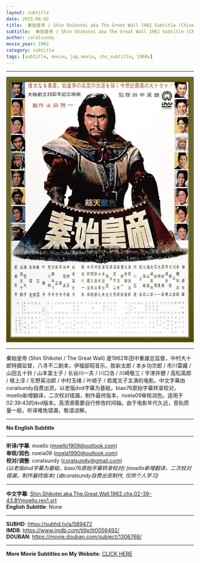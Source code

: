 ```yaml
---
layout: subtitle
date: 2025-06-02
title:  秦始皇帝 / Shin Shikotei aka The Great Wall 1962 Subtitle (Chinese)
subtitle:  秦始皇帝 / Shin Shikotei aka The Great Wall 1962 Subtitle (Chinese)
author: coralsundy
movie_year: 1962
category: subtitle
tags: [subtitle, movie, jap_movie, chs_subtitle, 1960s]
---
```


------

<img src="../assets/tt0056492.jpg" alt="tt0056492_cover_art" />

------

秦始皇帝 (Shin Shikotei / The Great Wall) 是1962年田中重雄总监督，中村大十郎特摄监督，八寻不二剧本，伊福部昭音乐，胜新太郎 / 本乡功次郎 / 市川雷藏 / 山田五十铃 / 山本富士子 / 长谷川一夫 / 川口浩 / 川崎敬三 / 宇津井健 / 高松英郎 / 根上淳 / 东野英治郎 / 中村玉绪 / 叶顺子 / 若尾文子主演的电影。中文字幕由coralsundy自费出资，以老版dvd字幕为基础，biao76原始字幕转录校对，moello新增翻译，二次校对错漏，制作最终版本，noela09审核润色。适用于02:39:43的dvd版本。高清源需要自行修改时间轴。由于电影年代久远，音轨质量一般，听译难免错漏，敬请谅解。

------

**No English Subtitle**

------

**听译/字幕**: moello (moello1909@outlook.com)<br>
**审核/润色**: noela09 (noela1990@outlook.com)<br>
**校对/调整**: coralsundy (coralsundy@gmail.com)<br>
*(以老版dvd字幕为基础，biao76原始字幕转录校对)*
*(moello新增翻译，二次校对错漏，制作最终版本)*
*(由coralsundy自费出资制作, 仅供个人学习)*

------

**中文字幕**: [Shin.Shikotei.aka.The.Great.Wall.1962.chs.02-39-43.BYmoello.rev1.srt](../subtitles/Shin.Shikotei.aka.The.Great.Wall.1962.chs.02-39-43.BYmoello.rev1.srt)<br>
**English Subtitle**: None

------

**SUBHD**: <https://subhd.tv/a/589472><br>
**IMDB**: <https://www.imdb.com/title/tt0056492/><br>
**DOUBAN**: <https://movie.douban.com/subject/1306768/>

------

**More Movie Subtitles on My Website**: <a href='{% post_url 2021-01-10-subtitles-summary-list %}'>CLICK HERE</a>


